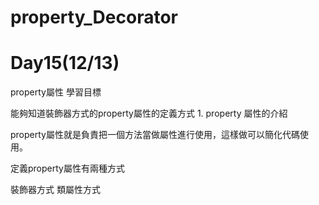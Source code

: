 # property_Decorator
# Day15(12/13)
property屬性‎
‎學習目標‎

‎能夠知道裝飾器方式的property屬性的定義方式‎
‎1. property 屬性的介紹‎

‎property屬性就是負責把一個方法當做屬性進行使用，這樣做可以簡化代碼使用。‎

‎定義property屬性有兩種方式‎

‎裝飾器方式‎
‎類屬性方式‎ 

